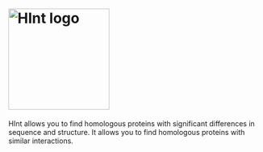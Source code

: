 # <img src="https://github.com/user-attachments/assets/f4701588-b624-4afa-aa8f-9a3352a6572c" alt="HInt logo" width="200"/><br>


HInt allows you to find homologous proteins with significant differences in sequence and structure.
It allows you to find homologous proteins with similar interactions.
